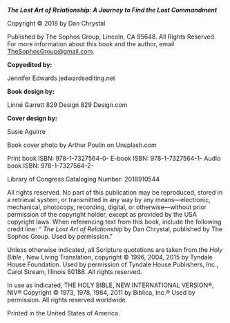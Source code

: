 **_The Lost Art of Relationship: A Journey to Find the Lost Commandment_**

Copyright © 2018 by Dan Chrystal

Published by The Sophos Group, Lincoln, CA 95648. All Rights Reserved. For more
information about this book and the author, email TheSophosGroup@gmail.com.

**Copyedited by:**

Jennifer Edwards
jedwardsediting.net

**Book design by:**

Linné Garrett
829 Design
829 Design.com

**Cover design by:**

Susie Aguirre

Book cover photo by Arthur Poulin on Unsplash.com

Print book ISBN: 978-1-7327564-0-
E-book ISBN: 978-1-7327564-1-
Audio book ISBN: 978-1-7327564-2-

Library of Congress Cataloging Number: 2018910544

All rights reserved. No part of this publication may be reproduced, stored in a retrieval
system, or transmitted in any way by any means—electronic, mechanical, photocopy,
recording, digital, or otherwise—without prior permission of the copyright holder, except
as provided by the USA copyright laws. When referencing text from this book, include the
following credit line: “ _The Lost Art of Relationship_ by Dan Chrystal, published by The
Sophos Group. Used by permission.”

Unless otherwise indicated, all Scripture quotations are taken from the _Holy Bible_ , New
Living Translation, copyright © 1996, 2004, 2015 by Tyndale House Foundation. Used by
permission of Tyndale House Publishers, Inc., Carol Stream, Illinois 60188. All rights
reserved.

In use as indicated, THE HOLY BIBLE, NEW INTERNATIONAL VERSION®, NIV®
Copyright © 1973, 1978, 1984, 2011 by Biblica, Inc.® Used by permission. All rights
reserved worldwide.

Printed in the United States of America.